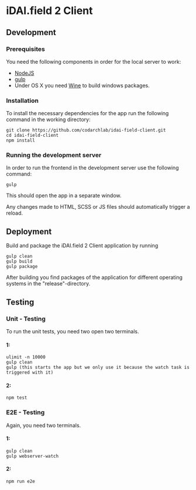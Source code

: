 # iDAI.field 2 Client

## Development

### Prerequisites

You need the following components in order for the local server to work:

* [NodeJS](https://nodejs.org/download/)
* [gulp](https://github.com/gulpjs/gulp/blob/master/docs/getting-started.md)
* Under OS X you need [Wine](http://www.davidbaumgold.com/tutorials/wine-mac/) to build windows packages.

### Installation

To install the necessary dependencies for the app run the following command in the working directory:

```
git clone https://github.com/codarchlab/idai-field-client.git
cd idai-field-client
npm install
```

### Running the development server

In order to run the frontend in the development server use the following command:
```
gulp
```

This should open the app in a separate window.

Any changes made to HTML, SCSS or JS files should automatically trigger a reload.

## Deployment

Build and package the iDAI.field 2 Client application by running

```
gulp clean
gulp build
gulp package
```

After building you find packages of the application for different operating systems
in the "release"-directory. 

## Testing

### Unit - Testing

To run the unit tests, you need two open two terminals. 

#### 1:

```
ulimit -n 10000
gulp clean
gulp (this starts the app but we only use it because the watch task is triggered with it) 
```

#### 2:

```
npm test
```

### E2E - Testing

Again, you need two terminals. 

#### 1:

```
gulp clean
gulp webserver-watch
```

#### 2:

```
npm run e2e
```

